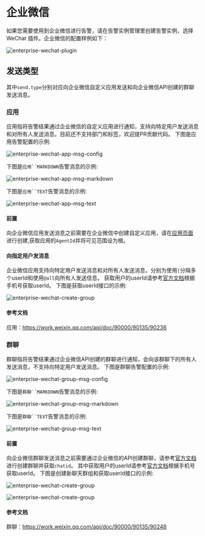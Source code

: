 # 企业微信

如果您需要使用到企业微信进行告警，请在告警实例管理里创建告警实例，选择 WeChat 插件。企业微信的配置样例如下：

![enterprise-wechat-plugin](../../../../img/alert/enterprise-wechat-plugin.png)

## 发送类型

其中`send.type`分别对应向企业微信自定义应用发送和向企业微信API创建的群聊发送消息。

### 应用

应用指将告警结果通过企业微信的自定义应用进行通知，支持向特定用户发送消息和对所有人发送消息。目前还不支持部门和标签，欢迎提PR贡献代码。
下图是应用告警配置的示例:

![enterprise-wechat-app-msg-config](../../../../img/alert/wechat-app-form-example.png)

下图是`应用``MARKDOWN`告警消息的示例:

![enterprise-wechat-app-msg-markdown](../../../../img/alert/enterprise-wechat-app-msg-md.png)

下图是`应用``TEXT`告警消息的示例:

![enterprise-wechat-app-msg-text](../../../../img/alert/enterprise-wechat-app-msg.png)

#### 前置

向企业微信应用发送消息之前需要在企业微信中创建自定义应用，请在[应用页面](https://work.weixin.qq.com/wework_admin/frame#apps) 进行创建,获取应用的`AgentId`并将可见范围设为根。

#### 向指定用户发消息

企业微信应用支持向特定用户发送消息和对所有人发送消息，分别为使用`|`分隔多个userId和使用`@all`向所有人发送信息。
获取用户的userId请参考[官方文档](https://developer.work.weixin.qq.com/document/path/95402)根据手机号获取userId。
下图是获取userId接口的示例:

![enterprise-wechat-create-group](../../../../img/alert/enterprise-wechat-query-userid.png)

#### 参考文档

应用：https://work.weixin.qq.com/api/doc/90000/90135/90236

### 群聊

群聊指将告警结果通过企业微信API创建的群聊进行通知，会向该群聊下的所有人发送消息，不支持向特定用户发送消息。
下图是群聊告警配置的示例:

![enterprise-wechat-group-msg-config](../../../../img/alert/wechat-group-form-example.png)

下图是`群聊``MARKDOWN`告警消息的示例:

![enterprise-wechat-group-msg-markdown](../../../../img/alert/enterprise-wechat-group-msg-md.png)

下图是`群聊``TEXT`告警消息的示例:

![enterprise-wechat-group-msg-text](../../../../img/alert/enterprise-wechat-group-msg.png)

#### 前置

向企业微信群聊发送消息之前需要通过企业微信的API创建群聊，请参考[官方文档](https://developer.work.weixin.qq.com/document/path/90245) 进行创建群聊并获取`chatid`。
其中获取用户的userId请参考[官方文档](https://developer.work.weixin.qq.com/document/path/95402)根据手机号获取userId。
下图是创建新聊天群组和获取userId接口的示例:

![enterprise-wechat-create-group](../../../../img/alert/enterprise-wechat-create-group.png)

![enterprise-wechat-create-group](../../../../img/alert/enterprise-wechat-query-userid.png)

#### 参考文档

群聊：https://work.weixin.qq.com/api/doc/90000/90135/90248